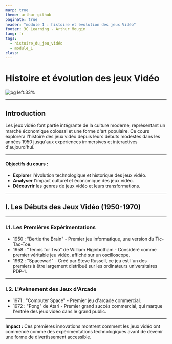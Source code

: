 ```yaml
---
marp: true
theme: arthur-github
paginate: true
header: "module 1 : histoire et évolution des jeux Vidéo"
footer: 3C Learning - Arthur Mougin
lang: fr
tags:
  - histoire_du_jeu_vidéo
  - module_1
class:
---
```


# Histoire et évolution des jeux Vidéo
<!-- 
_class: lead
_paginate : false 
_footer: "3C Learning - Arthur Mougin \n credits: [MEGA - Museum of Electronic Games & Art](https://www.m-e-g-a.org/research-education/research/t42-tennis-for-two/)"
-->

![bg left:33%](https://www.m-e-g-a.org/wp-content/uploads/t42_04.jpg)

---

## Introduction
 Les jeux vidéo font partie intégrante de la culture moderne, représentant un marché économique colossal et une forme d'art populaire. Ce cours explorera l'histoire des jeux vidéo depuis leurs débuts modestes dans les années 1950 jusqu'aux expériences immersives et interactives d'aujourd'hui. <!-- ceci est une note de cours que je vais lire a l'oral mais qui n'est pas dans ma présentation-->

---

#### Objectifs du cours :
- **Explorer** l'évolution technologique et historique des jeux vidéo.
- **Analyser** l'impact culturel et économique des jeux vidéo.
- **Découvrir** les genres de jeux vidéo et leurs transformations.
<!-- 
**Explorer** l'évolution technologique et historique des jeux vidéo.
**Analyser** l'impact culturel et économique des jeux vidéo à travers les décennies.
**Découvrir** les genres de jeux vidéo et leurs transformations au fil du temps
-->


---

## I. Les Débuts des Jeux Vidéo (1950-1970)
<!-- 
_class: "lead"
_paginate : false 
-->

---

### I.1. Les Premières Expérimentations
- 1950 : "Bertie the Brain" - Premier jeu informatique, une version du Tic-Tac-Toe.
- 1958 : "Tennis for Two" de William Higinbotham - Considéré comme premier véritable jeu vidéo, affiché sur un oscilloscope.
- 1962 : "Spacewar!" - Créé par Steve Russell, ce jeu est l'un des premiers à être largement distribué sur les ordinateurs universitaires PDP-1.

---

### I.2. L'Avènement des Jeux d'Arcade
- 1971 : "Computer Space" - Premier jeu d'arcade commercial.
- 1972 : "Pong" de Atari - Premier grand succès commercial, qui marque l'entrée des jeux vidéo dans le grand public.

---

**Impact :** Ces premières innovations montrent comment les jeux vidéo ont commencé comme des expérimentations technologiques avant de devenir une forme de divertissement accessible.
